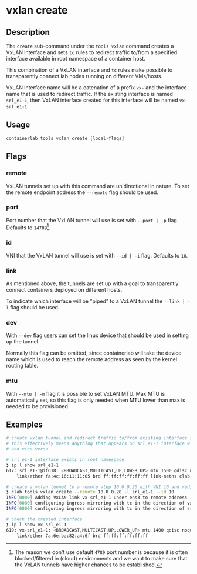 # vxlan create

## Description

The `create` sub-command under the `tools vxlan` command creates a VxLAN interface and sets `tc` rules to redirect traffic to/from a specified interface available in root namespace of a container host.

This combination of a VxLAN interface and `tc` rules make possible to transparently connect lab nodes running on different VMs/hosts.

VxLAN interface name will be a catenation of a prefix `vx-` and the interface name that is used to redirect traffic. If the existing interface is named `srl_e1-1`, then VxLAN interface created for this interface will be named `vx-srl_e1-1`.

## Usage

`containerlab tools vxlan create [local-flags]`

## Flags

### remote

VxLAN tunnels set up with this command are unidirectional in nature. To set the remote endpoint address the `--remote` flag should be used.

### port

Port number that the VxLAN tunnel will use is set with `--port | -p` flag. Defaults to `14789`[^1].

### id

VNI that the VxLAN tunnel will use is set with `--id | -i` flag. Defaults to `10`.

### link

As mentioned above, the tunnels are set up with a goal to transparently connect containers deployed on different hosts.

To indicate which interface will be "piped" to a VxLAN tunnel the `--link | -l` flag should be used.

### dev

With `--dev` flag users can set the linux device that should be used in setting up the tunnel.

Normally this flag can be omitted, since containerlab will take the device name which is used to reach the remote address as seen by the kernel routing table.

### mtu

With `--mtu | -m` flag it is possible to set VxLAN MTU. Max MTU is automatically set, so this flag is only needed when MTU lower than max is needed to be provisioned.

## Examples

```bash
# create vxlan tunnel and redirect traffic to/from existing interface srl_e1-1 to it
# this effectively means anything that appears on srl_e1-1 interface will be piped to vxlan interface
# and vice versa.

# srl_e1-1 interface exists in root namespace
❯ ip l show srl_e1-1
617: srl_e1-1@if618: <BROADCAST,MULTICAST,UP,LOWER_UP> mtu 1500 qdisc noqueue state UP mode DEFAULT group default 
    link/ether fa:4c:16:11:11:05 brd ff:ff:ff:ff:ff:ff link-netns clab-vx-srl1

# create a vxlan tunnel to a remote vtep 10.0.0.20 with VNI 10 and redirect traffic to srl_e1-1 interface
❯ clab tools vxlan create --remote 10.0.0.20 -l srl_e1-1 --id 10
INFO[0000] Adding VxLAN link vx-srl_e1-1 under ens3 to remote address 10.0.0.20 with VNI 10
INFO[0000] configuring ingress mirroring with tc in the direction of vx-srl_e1-1 -> srl_e1-1
INFO[0000] configuring ingress mirroring with tc in the direction of srl_e1-1 -> vx-srl_e1-1

# check the created interface
❯ ip l show vx-srl_e1-1
619: vx-srl_e1-1: <BROADCAST,MULTICAST,UP,LOWER_UP> mtu 1400 qdisc noqueue state UNKNOWN mode DEFAULT group default qlen 1000
    link/ether 7a:6e:ba:82:a4:6f brd ff:ff:ff:ff:ff:ff
```

[^1]: The reason we don't use default `4789` port number is because it is often blocked/filtered in (cloud) environments and we want to make sure that the VxLAN tunnels have higher chances to be established.

